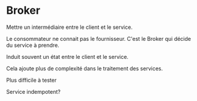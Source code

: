 Broker
======

Mettre un intermédiaire entre le client et le service.

Le consommateur ne connait pas le fournisseur. C'est le Broker qui décide du service à prendre.

Induit souvent un état entre le client et le service.

Cela ajoute plus de complexité dans le traitement des services.

Plus difficile à tester

Service indempotent?
